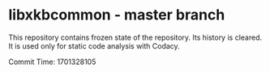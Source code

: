 # libxkbcommon - master branch

This repository contains frozen state of the repository.
Its history is cleared. It is used only for static code
analysis with Codacy.

Commit Time: 1701328105